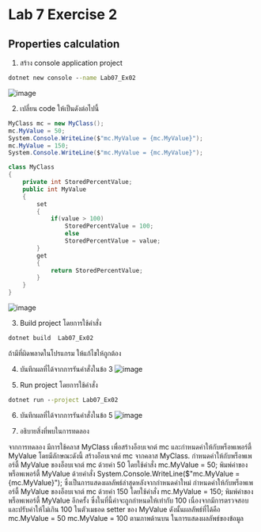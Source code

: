 # Lab 7 Exercise 2

## Properties calculation

1. สร้าง console application project

```cmd
dotnet new console --name Lab07_Ex02
```
![image](https://github.com/AnchisaPhetnoi/03376836-OOP-2566-Lab-07/assets/144197034/78ac99f0-4108-41af-ab02-3cafc4b32986)

2. เปลี่ยน code ให้เป็นดังต่อไปนี้

```cs
MyClass mc = new MyClass();
mc.MyValue = 50;
System.Console.WriteLine($"mc.MyValue = {mc.MyValue}");
mc.MyValue = 150;
System.Console.WriteLine($"mc.MyValue = {mc.MyValue}");

class MyClass
{
    private int StoredPercentValue;
    public int MyValue
    {
        set
        {   
            if(value > 100)
                StoredPercentValue = 100;
                else
                StoredPercentValue = value;
        }
        get
        {
            return StoredPercentValue;
        }
    }
}
```
![image](https://github.com/AnchisaPhetnoi/03376836-OOP-2566-Lab-07/assets/144197034/6ae401b4-58dd-48dd-bbe1-3e89ab94c8e4)

3. Build project โดยการใช้คำสั่ง

```cmd
dotnet build  Lab07_Ex02
```

ถ้ามีที่ผิดพลาดในโปรแกรม ให้แก้ไขให้ถูกต้อง

4. บันทึกผลที่ได้จากการรันคำสั่งในข้อ 3
![image](https://github.com/AnchisaPhetnoi/03376836-OOP-2566-Lab-07/assets/144197034/8190e756-ca8f-4b3e-9850-0ed16afd237c)

5. Run project โดยการใช้คำสั่ง

```cmd
dotnet run --project Lab07_Ex02
```

6. บันทึกผลที่ได้จากการรันคำสั่งในข้อ 5
![image](https://github.com/AnchisaPhetnoi/03376836-OOP-2566-Lab-07/assets/144197034/02bc1b6e-b911-4440-b4c7-f732a1249954)

7. อธิบายสิ่งที่พบในการทดลอง

จากการทดลอง มีการใช้คลาส MyClass เพื่อสร้างอ็อบเจกต์ mc และกำหนดค่าให้กับพร็อพเพอร์ตี้ MyValue โดยมีลักษณะดังนี้  สร้างอ็อบเจกต์ mc จากคลาส MyClass. กำหนดค่าให้กับพร็อพเพอร์ตี้ MyValue ของอ็อบเจกต์ mc ด้วยค่า 50 โดยใช้คำสั่ง mc.MyValue = 50; พิมพ์ค่าของพร็อพเพอร์ตี้ MyValue ด้วยคำสั่ง System.Console.WriteLine($"mc.MyValue = {mc.MyValue}"); ซึ่งเป็นการแสดงผลลัพธ์ล่าสุดหลังจากกำหนดค่าใหม่ กำหนดค่าให้กับพร็อพเพอร์ตี้ MyValue ของอ็อบเจกต์ mc ด้วยค่า 150 โดยใช้คำสั่ง mc.MyValue = 150; พิมพ์ค่าของพร็อพเพอร์ตี้ MyValue อีกครั้ง ซึ่งในที่นี้ค่าจะถูกกำหนดให้เท่ากับ 100 เนื่องจากมีการตรวจสอบและปรับค่าให้ไม่เกิน 100 ในตัวเมธอด setter ของ MyValue ดังนั้นผลลัพธ์ที่ได้คือ mc.MyValue = 50
mc.MyValue = 100 ตามภาพด้านบน ในการแสดงผลลัพธ์ของข้อมูล
